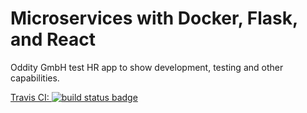 # Microservices with Docker, Flask, and React

Oddity GmbH test HR app to show development, testing and other capabilities.

[Travis CI:
	![build status badge](https://travis-ci.org/oddity-gmbh/oddityhr.svg?branch=master)](https://travis-ci.com/oddity-gmbh/oddityhr)
